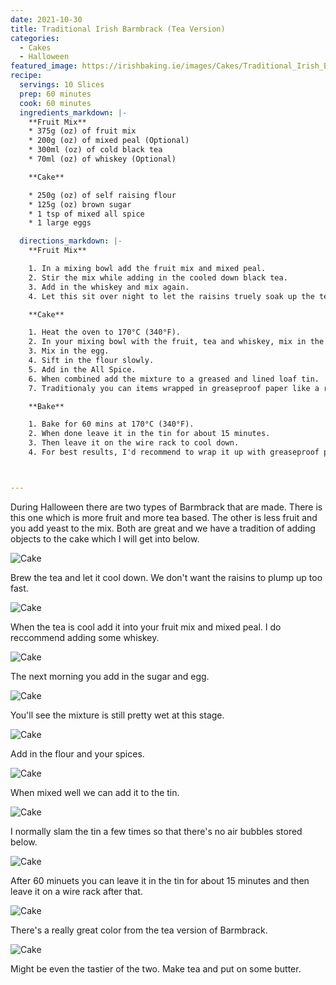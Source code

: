 ```yaml
---
date: 2021-10-30
title: Traditional Irish Barmbrack (Tea Version)
categories:
  - Cakes
  - Halloween
featured_image: https://irishbaking.ie/images/Cakes/Traditional_Irish_Barmbrack_Tea_Version/Image_1.jpg
recipe:
  servings: 10 Slices
  prep: 60 minutes
  cook: 60 minutes
  ingredients_markdown: |-
    **Fruit Mix**
    * 375g (oz) of fruit mix
    * 200g (oz) of mixed peal (Optional)
    * 300ml (oz) of cold black tea
    * 70ml (oz) of whiskey (Optional)

    **Cake**

    * 250g (oz) of self raising flour
    * 125g (oz) brown sugar
    * 1 tsp of mixed all spice
    * 1 large eggs

  directions_markdown: |-
    **Fruit Mix**

    1. In a mixing bowl add the fruit mix and mixed peal.
    2. Stir the mix while adding in the cooled down black tea.
    3. Add in the whiskey and mix again.
    4. Let this sit over night to let the raisins truely soak up the tea and whiskey.

    **Cake**

    1. Heat the oven to 170°C (340°F).
    2. In your mixing bowl with the fruit, tea and whiskey, mix in the sugar.
    3. Mix in the egg.
    4. Sift in the flour slowly.
    5. Add in the All Spice.
    6. When combined add the mixture to a greased and lined loaf tin.
    7. Traditionaly you can items wrapped in greaseproof paper like a ring.

    **Bake**

    1. Bake for 60 mins at 170°C (340°F).
    2. When done leave it in the tin for about 15 minutes.
    3. Then leave it on the wire rack to cool down.
    4. For best results, I'd recommend to wrap it up with greaseproof paper and then tin foil and leave it for 2 days before digging into it.



---
```

During Halloween there are two types of Barmbrack that are made. There is this one which is more fruit and more tea based. The other is less fruit and you add yeast to the mix. Both are great and we have a tradition of adding objects to the cake which I will get into below.

![Cake](https://irishbaking.ie/images/Cakes/Traditional_Irish_Barmbrack_Tea_Version/Image_2.jpg)

Brew the tea and let it cool down. We don't want the raisins to plump up too fast.

![Cake](https://irishbaking.ie/images/Cakes/Traditional_Irish_Barmbrack_Tea_Version/Image_3.jpg)

When the tea is cool add it into your fruit mix and mixed peal. I do reccommend adding some whiskey.

![Cake](https://irishbaking.ie/images/Cakes/Traditional_Irish_Barmbrack_Tea_Version/Image_4.jpg)

The next morning you add in the sugar and egg.

![Cake](https://irishbaking.ie/images/Cakes/Traditional_Irish_Barmbrack_Tea_Version/Image_5.jpg)

You'll see the mixture is still pretty wet at this stage.

![Cake](https://irishbaking.ie/images/Cakes/Traditional_Irish_Barmbrack_Tea_Version/Image_6.jpg)

Add in the flour and your spices.

![Cake](https://irishbaking.ie/images/Cakes/Traditional_Irish_Barmbrack_Tea_Version/Image_7.jpg)

When mixed well we can add it to the tin.

![Cake](https://irishbaking.ie/images/Cakes/Traditional_Irish_Barmbrack_Tea_Version/Image_8.jpg)

I normally slam the tin a few times so that there's no air bubbles stored below.

![Cake](https://irishbaking.ie/images/Cakes/Traditional_Irish_Barmbrack_Tea_Version/Image_9.jpg)

After 60 minuets you can leave it in the tin for about 15 minutes and then leave it on a wire rack after that.

![Cake](https://irishbaking.ie/images/Cakes/Traditional_Irish_Barmbrack_Tea_Version/Image_10.jpg)

There's a really great color from the tea version of Barmbrack.

![Cake](https://irishbaking.ie/images/Cakes/Traditional_Irish_Barmbrack_Tea_Version/Image_11.jpg)

Might be even the tastier of the two. Make tea and put on some butter.
